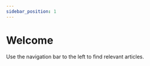 ```yaml
---
sidebar_position: 1
---
```


# Welcome

Use the navigation bar to the left to find relevant articles.
